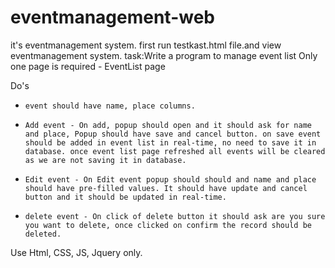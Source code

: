 # eventmanagement-web
it's eventmanagement system.
first run testkast.html file.and view eventmanagement system.
task:Write a program to manage event list 
Only one page is required  - EventList page

Do's
-     event should have name, place columns.
-     Add event - On add, popup should open and it should ask for name and place, Popup should have save and cancel button. on save event should be added in event list in real-time, no need to save it in database. once event list page refreshed all events will be cleared as we are not saving it in database.
-     Edit event - On Edit event popup should should and name and place should have pre-filled values. It should have update and cancel button and it should be updated in real-time.

-     delete event - On click of delete button it should ask are you sure you want to delete, once clicked on confirm the record should be deleted.

Use Html, CSS, JS, Jquery only.
